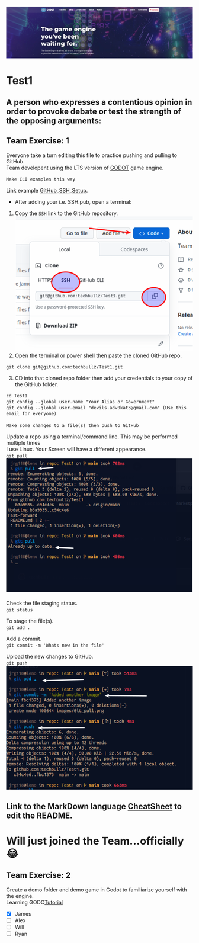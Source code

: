 [![Godot](/images/Godot.png)](https://godotengine.org/)
# Test1
A person who expresses a contentious opinion in order to provoke debate or test the strength of the opposing arguments:
---
## Team Exercise: 1
Everyone take a turn editing this file to practice pushing and pulling to GitHub.\
Team developent using the LTS version of [GODOT](https://godotengine.org/) game engine.
```
Make CLI examples this way

```
Link example [GitHub_SSH_Setup](https://docs.github.com/en/authentication/connecting-to-github-with-ssh/adding-a-new-ssh-key-to-your-github-account).
- After adding your i.e. SSH.pub, open a terminal:
1. Copy the `SSH` link to the GitHub repository.\
![From the GitHub repo](/images/SSH_Github.png)
2. Open the terminal or power shell then paste the cloned GitHub repo.
```
git clone git@github.com:techbullz/Test1.git
```
3. CD into that cloned repo folder then add your credentials to your copy of the GitHub folder.
```
cd Test1
git config --global user.name "Your Alias or Government"
git config --global user.email "devils.adv0kat3@gmail.com" (Use this email for everyone)

Make some changes to a file(s) then push to GitHub
```
Update a repo using a terminal/command line. This may be performed multiple times\
I use Linux. Your Screen will have a different appearance.\
`git pull`\
![Git pull](/images/Git_pull.png)

Check the file staging status.\
`git status`

To stage the file(s).\
`git add . `

Add a commit.\
`git commit -m 'Whats new in the file'`

Upload the new changes to GitHub.\
`git push`\
![Git add](/images/git_add_plus.png)


## Link to the MarkDown language [CheatSheet](https://www.markdownguide.org/cheat-sheet/) to edit the README. 

# Will just joined the Team...officially :joy:

## Team Exercise: 2
Create a demo folder and demo game in Godot to familiarize yourself with the engine.\
Learning GODO[Tutorial](https://www.youtube.com/watch?v=42HKCFf5Lf4&list=PLhqJJNjsQ7KEcm-iYJ2a8UCRN62bTneKa&ab_channel=GDQuest)
- [x] James
- [ ] Alex
- [ ] Will
- [ ] Ryan
